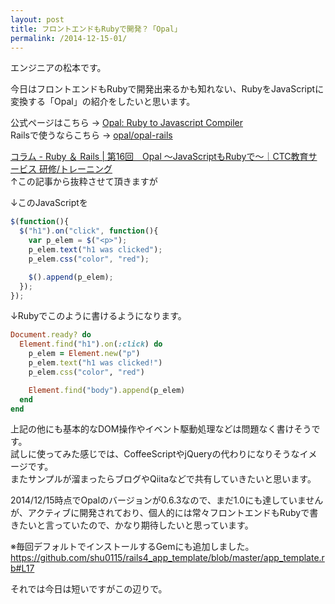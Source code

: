 ```yaml
---
layout: post
title: フロントエンドもRubyで開発？「Opal」
permalink: /2014-12-15-01/
---
```


エンジニアの松本です。<br />

今日はフロントエンドもRubyで開発出来るかも知れない、RubyをJavaScriptに変換する「Opal」の紹介をしたいと思います。

公式ページはこちら → [Opal: Ruby to Javascript Compiler](http://opalrb.org/)<br />
Railsで使うならこちら → [opal/opal-rails](https://github.com/opal/opal-rails)<br />

[コラム - Ruby ＆ Rails | 第16回　Opal ～JavaScriptもRubyで～｜CTC教育サービス 研修/トレーニング](http://www.school.ctc-g.co.jp/columns/masuidrive/masuidrive16.html)<br />
↑この記事から抜粋させて頂きますが<br />

↓このJavaScriptを

```js
$(function(){
  $("h1").on("click", function(){
    var p_elem = $("<p>");
    p_elem.text("h1 was clicked");
    p_elem.css("color", "red");

    $().append(p_elem);
  }); 
});
```

↓Rubyでこのように書けるようになります。

```rb
Document.ready? do
  Element.find("h1").on(:click) do
    p_elem = Element.new("p")
    p_elem.text("h1 was clicked!")
    p_elem.css("color", "red")

    Element.find("body").append(p_elem)
  end
end
```

上記の他にも基本的なDOM操作やイベント駆動処理などは問題なく書けそうです。<br />
試しに使ってみた感じでは、CoffeeScriptやjQueryの代わりになりそうなイメージです。<br />
またサンプルが溜まったらブログやQiitaなどで共有していきたいと思います。<br />

2014/12/15時点でOpalのバージョンが0.6.3なので、まだ1.0にも達していませんが、アクティブに開発されており、個人的には常々フロントエンドもRubyで書きたいと言っていたので、かなり期待したいと思っています。<br />

※毎回デフォルトでインストールするGemにも追加しました。<br />
https://github.com/shu0115/rails4_app_template/blob/master/app_template.rb#L17

それでは今日は短いですがこの辺りで。
